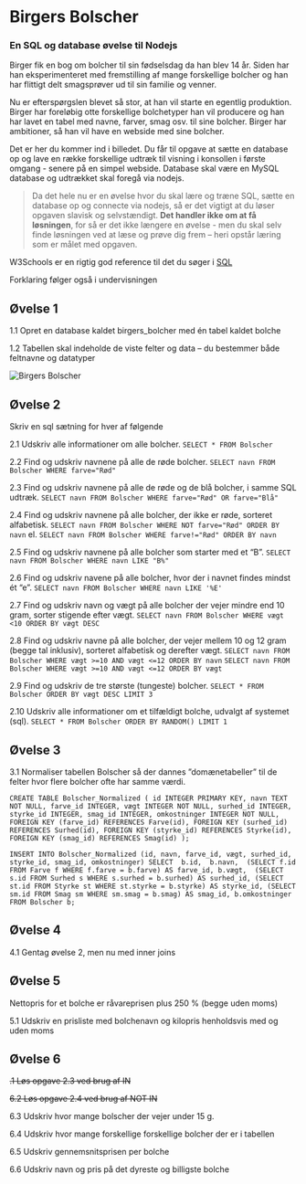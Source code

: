 # Birgers Bolscher
### En SQL og database øvelse til Nodejs
Birger fik en bog om bolcher til sin fødselsdag da han blev 14 år. Siden har han eksperimenteret med fremstilling af mange forskellige bolcher og han har flittigt delt smagsprøver ud til sin familie og venner.

Nu er efterspørgslen blevet så stor, at han vil starte en egentlig produktion.  Birger har foreløbig otte forskellige bolchetyper han vil producere og han har lavet en tabel med navne, farver, smag osv. til sine bolcher.
Birger har ambitioner, så han vil have en webside med sine bolcher.

Det er her du kommer ind i billedet. Du får til opgave at sætte en database op og lave en række forskellige udtræk til visning i konsollen i første omgang - senere på en simpel webside.
Database skal være en MySQL database og udtrækket skal foregå via nodejs.


> Da det hele nu er en øvelse hvor du skal lære og træne SQL, sætte en database op og connecte via nodejs, så er det vigtigt at du løser opgaven slavisk og selvstændigt.
**Det handler ikke om at få løsningen**, for så er det ikke længere en øvelse - men du skal selv finde løsningen ved at læse og prøve dig frem – heri opstår læring som er målet med opgaven.


W3Schools er en rigtig god reference til det du søger i <a href="https://www.w3schools.com/sql" target="_blank">SQL</a>


Forklaring følger også i undervisningen


## Øvelse 1
1.1	Opret en database kaldet birgers_bolcher med én tabel kaldet bolche

1.2	Tabellen skal indeholde de viste felter og data – du bestemmer både feltnavne og datatyper

 ![Birgers Bolscher](./assets/birgers.png)
## Øvelse 2
Skriv en sql sætning for hver af følgende

2.1	Udskriv alle informationer om alle bolcher.
`SELECT * FROM Bolscher`

2.2	Find og udskriv navnene på alle de røde bolcher.
`SELECT navn FROM Bolscher WHERE farve="Rød"`

2.3	Find og udskriv navnene på alle de røde og de blå bolcher, i samme SQL udtræk.
`SELECT navn FROM Bolscher WHERE farve="Rød" OR farve="Blå"`

2.4	Find og udskriv navnene på alle bolcher, der ikke er røde, sorteret alfabetisk.
`SELECT navn FROM Bolscher WHERE NOT farve="Rød" ORDER BY navn`
el. `SELECT navn FROM Bolscher WHERE farve!="Rød" ORDER BY navn`

2.5	Find og udskriv navnene på alle bolcher som starter med et “B”.
`SELECT navn FROM Bolscher WHERE navn LIKE "B%"`

2.6	Find og udskriv navene på alle bolcher, hvor der i navnet findes mindst ét “e”.
`SELECT navn FROM Bolscher WHERE navn LIKE '%E'`

2.7	Find og udskriv navn og vægt på alle bolcher der vejer mindre end 10 gram, sorter stigende efter vægt.
`SELECT navn FROM Bolscher WHERE vægt <10 ORDER BY vægt DESC`

2.8	Find og udskriv navne på alle bolcher, der vejer mellem 10 og 12 gram (begge tal inklusiv), sorteret alfabetisk og derefter vægt.
`SELECT navn FROM Bolscher WHERE vægt >=10 AND vægt <=12 ORDER BY navn`
`SELECT navn FROM Bolscher WHERE vægt >=10 AND vægt <=12 ORDER BY vægt`  

2.9	Find og udskriv de tre største (tungeste) bolcher.
`SELECT * FROM Bolscher ORDER BY vægt DESC LIMIT 3`

2.10 Udskriv alle informationer om et tilfældigt bolche, udvalgt af systemet (sql).
`SELECT * FROM Bolscher ORDER BY RANDOM() LIMIT 1`

## Øvelse 3
3.1	Normaliser tabellen Bolscher så der dannes ”domænetabeller” til de felter hvor flere bolcher ofte har samme værdi.

`CREATE TABLE Bolscher_Normalized (
    id INTEGER PRIMARY KEY,
    navn TEXT NOT NULL,
    farve_id INTEGER,
    vægt INTEGER NOT NULL,
    surhed_id INTEGER,
    styrke_id INTEGER,
    smag_id INTEGER,
    omkostninger INTEGER NOT NULL,
    FOREIGN KEY (farve_id) REFERENCES Farve(id),
    FOREIGN KEY (surhed_id) REFERENCES Surhed(id),
    FOREIGN KEY (styrke_id) REFERENCES Styrke(id),
    FOREIGN KEY (smag_id) REFERENCES Smag(id)
);`

`INSERT INTO Bolscher_Normalized (id, navn, farve_id, vægt, surhed_id, styrke_id, smag_id, omkostninger)
SELECT 
    b.id, 
    b.navn, 
    (SELECT f.id FROM Farve f WHERE f.farve = b.farve) AS farve_id,
    b.vægt, 
    (SELECT s.id FROM Surhed s WHERE s.surhed = b.surhed) AS surhed_id,
    (SELECT st.id FROM Styrke st WHERE st.styrke = b.styrke) AS styrke_id,
    (SELECT sm.id FROM Smag sm WHERE sm.smag = b.smag) AS smag_id,
    b.omkostninger
FROM Bolscher b;`

## Øvelse 4
4.1	Gentag øvelse 2, men nu med inner joins

## Øvelse 5
Nettopris for et bolche er råvareprisen plus 250 % (begge uden moms) 

5.1	Udskriv en prisliste med bolchenavn og kilopris henholdsvis med og uden moms

## Øvelse 6

~~.1	Løs opgave 2.3 ved brug af IN~~

~~6.2	Løs opgave 2.4 ved brug af NOT IN~~

6.3	Udskriv hvor mange bolscher der vejer under 15 g.

6.4	Udskriv hvor mange forskellige forskellige bolcher der er i tabellen

6.5	Udskriv gennemsnitsprisen per bolche

6.6	Udskriv navn og pris på det dyreste og billigste bolche
